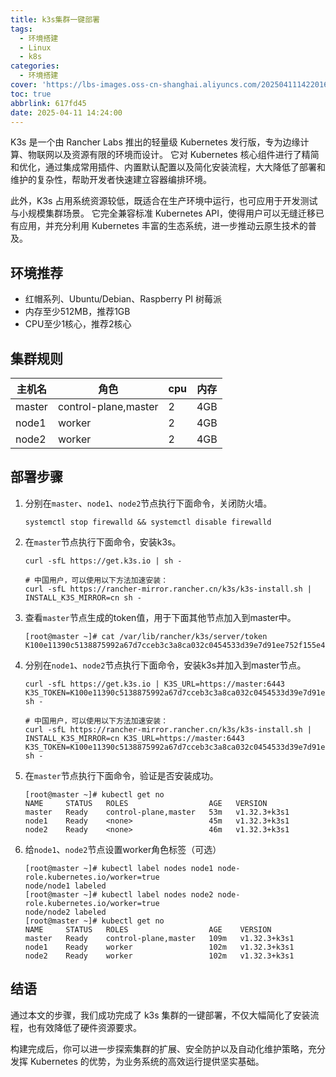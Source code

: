 ```yaml
---
title: k3s集群一键部署
tags:
  - 环境搭建
  - Linux
  - k8s
categories:
  - 环境搭建
cover: 'https://lbs-images.oss-cn-shanghai.aliyuncs.com/20250411142201678.png'
toc: true
abbrlink: 617fd45
date: 2025-04-11 14:24:00
---
```


K3s 是一个由 Rancher Labs 推出的轻量级 Kubernetes 发行版，专为边缘计算、物联网以及资源有限的环境而设计。
它对 Kubernetes 核心组件进行了精简和优化，通过集成常用插件、内置默认配置以及简化安装流程，大大降低了部署和维护的复杂性，帮助开发者快速建立容器编排环境。

此外，K3s 占用系统资源较低，既适合在生产环境中运行，也可应用于开发测试与小规模集群场景。
它完全兼容标准 Kubernetes API，使得用户可以无缝迁移已有应用，并充分利用 Kubernetes 丰富的生态系统，进一步推动云原生技术的普及。

<!-- more -->

环境推荐
---

- 红帽系列、Ubuntu/Debian、Raspberry PI 树莓派
- 内存至少512MB，推荐1GB
- CPU至少1核心，推荐2核心

集群规则
---

| 主机名    | 角色                   | cpu | 内存  |
|--------|----------------------|-----|-----|
| master | control-plane,master | 2   | 4GB |
| node1  | worker               | 2   | 4GB |
| node2  | worker               | 2   | 4GB |

部署步骤
---

1. 分别在`master`、`node1`、`node2`节点执行下面命令，关闭防火墙。

    ```shell
    systemctl stop firewalld && systemctl disable firewalld
    ```

2. 在`master`节点执行下面命令，安装k3s。

    ```shell
    curl -sfL https://get.k3s.io | sh -
    
    # 中国用户，可以使用以下方法加速安装：
    curl -sfL https://rancher-mirror.rancher.cn/k3s/k3s-install.sh | INSTALL_K3S_MIRROR=cn sh -
    ```
   
3. 查看`master`节点生成的token值，用于下面其他节点加入到master中。

    ```shell
    [root@master ~]# cat /var/lib/rancher/k3s/server/token
    K100e11390c5138875992a67d7cceb3c3a8ca032c0454533d39e7d91ee752f155e4::server:d20edf3e50f42e9480177f24dc73d3ae
    ```

4. 分别在`node1`、`node2`节点执行下面命令，安装k3s并加入到master节点。

    ```shell
    curl -sfL https://get.k3s.io | K3S_URL=https://master:6443 K3S_TOKEN=K100e11390c5138875992a67d7cceb3c3a8ca032c0454533d39e7d91ee752f155e4::server:d20edf3e50f42e9480177f24dc73d3ae sh -
    
    # 中国用户，可以使用以下方法加速安装：
    curl -sfL https://rancher-mirror.rancher.cn/k3s/k3s-install.sh | INSTALL_K3S_MIRROR=cn K3S_URL=https://master:6443 K3S_TOKEN=K100e11390c5138875992a67d7cceb3c3a8ca032c0454533d39e7d91ee752f155e4::server:d20edf3e50f42e9480177f24dc73d3ae sh -
    ```

5. 在`master`节点执行下面命令，验证是否安装成功。

    ```shell
    [root@master ~]# kubectl get no
    NAME     STATUS   ROLES                  AGE   VERSION
    master   Ready    control-plane,master   53m   v1.32.3+k3s1
    node1    Ready    <none>                 45m   v1.32.3+k3s1
    node2    Ready    <none>                 46m   v1.32.3+k3s1
    ```
   
6. 给`node1`、`node2`节点设置worker角色标签（可选）

   ```shell
   [root@master ~]# kubectl label nodes node1 node-role.kubernetes.io/worker=true
   node/node1 labeled
   [root@master ~]# kubectl label nodes node2 node-role.kubernetes.io/worker=true
   node/node2 labeled
   [root@master ~]# kubectl get no
   NAME     STATUS   ROLES                  AGE    VERSION
   master   Ready    control-plane,master   109m   v1.32.3+k3s1
   node1    Ready    worker                 102m   v1.32.3+k3s1
   node2    Ready    worker                 102m   v1.32.3+k3s1
   ```

结语
---

通过本文的步骤，我们成功完成了 k3s 集群的一键部署，不仅大幅简化了安装流程，也有效降低了硬件资源要求。

构建完成后，你可以进一步探索集群的扩展、安全防护以及自动化维护策略，充分发挥 Kubernetes 的优势，为业务系统的高效运行提供坚实基础。